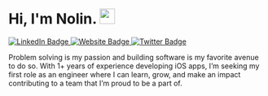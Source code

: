 <h1>
  Hi, I'm Nolin.
  <img src="https://media.giphy.com/media/hvRJCLFzcasrR4ia7z/giphy.gif" width="30px"/>
</h1>

<div id="badges">
  <a href="https://www.linkedin.com/in/nolinmcfarland">
    <img src="https://img.shields.io/badge/LinkedIn-blue?style=for-the-badge&logo=linkedin&logoColor=white" alt="LinkedIn Badge"/>
  </a>
  <a href="https://nolinmcfarland.com">
    <img src="https://img.shields.io/badge/-MY%20PORTFOLIO-ff69b4?style=for-the-badge" alt="Website Badge"/>
  </a>
  <a href="https://twitter.com/nolinmcfarland">
    <img src="https://img.shields.io/badge/Twitter-blue?style=for-the-badge&logo=twitter&logoColor=white" alt="Twitter Badge"/>
  </a>
</div>

<p>
  Problem solving is my passion and building software is my favorite avenue to do so. With 1+ years of experience developing iOS apps, I’m seeking my first role as an engineer where I can learn, grow, and make an impact contributing to a team that I’m proud to be a part of.
</p>
